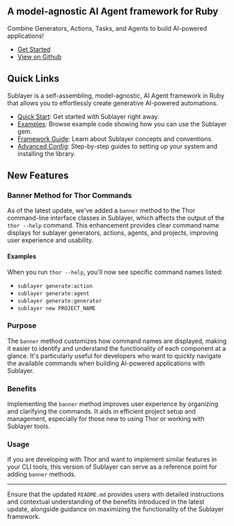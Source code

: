 ## A model-agnostic AI Agent framework for Ruby

Combine Generators, Actions, Tasks, and Agents to build AI-powered applications!

- [Get Started](/docs/quick_start.md)
- [View on Github](https://github.com/sublayerapp/sublayer)

## Quick Links

Sublayer is a self-assembling, model-agnostic, AI Agent framework in Ruby that allows you to effortlessly create generative AI-powered automations.

- [Quick Start](/docs/quick_start.md): Get started with Sublayer right away.
- [Examples](/docs/guides/overview.md): Browse example code showing how you can use the Sublayer gem.
- [Framework Guide](/docs/concepts/overview.md): Learn about Sublayer concepts and conventions.
- [Advanced Config](/docs/advanced_config.md): Step-by-step guides to setting up your system and installing the library.

## New Features

### Banner Method for Thor Commands

As of the latest update, we've added a `banner` method to the Thor command-line interface classes in Sublayer, which affects the output of the `thor --help` command. This enhancement provides clear command name displays for sublayer generators, actions, agents, and projects, improving user experience and usability.

#### Examples

When you run `thor --help`, you'll now see specific command names listed:

- `sublayer generate:action`
- `sublayer generate:agent`
- `sublayer generate:generator`
- `sublayer new PROJECT_NAME`

### Purpose

The `banner` method customizes how command names are displayed, making it easier to identify and understand the functionality of each component at a glance. It's particularly useful for developers who want to quickly navigate the available commands when building AI-powered applications with Sublayer.

### Benefits

Implementing the `banner` method improves user experience by organizing and clarifying the commands. It aids in efficient project setup and management, especially for those new to using Thor or working with Sublayer tools.

### Usage

If you are developing with Thor and want to implement similar features in your CLI tools, this version of Sublayer can serve as a reference point for adding `banner` methods.

---

Ensure that the updated `README.md` provides users with detailed instructions and contextual understanding of the benefits introduced in the latest update, alongside guidance on maximizing the functionality of the Sublayer framework.
